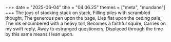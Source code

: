 +++
date = "2025-06-04"
title = "04.06.25"
themes = ["meta", "mundane"]
+++
The joys of stacking stack on stack,
Filling piles with scrambled thought,
The generous pen upon the page,
Lies flat upon the ceding pale,
The ink encumbered with a heavy toll,
Becomes a faithful squire,
Carries on my swift reply,
Away to estranged questioners,
Displaced through the time by this same means I lean upon.
